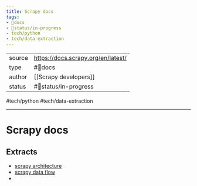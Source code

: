 ```yaml
---
title: Scrapy docs
tags:
- 📖docs
- 🚦status/in-progress
- tech/python
- tech/data-extraction
---
```



<table>
<tr>
<td> source </td>
<td> <a href="https://docs.scrapy.org/en/latest/">https://docs.scrapy.org/en/latest/</a> </td>
</tr>
<tr>
<td> type </td>
<td> #📖docs </td>
</tr>
<tr>
<td> author </td>
<td> [[Scrapy developers]] </td>
</tr>
<tr>
<td> status </td>
<td> #🚦status/in-progress </td>
</tr>
</table>

#tech/python #tech/data-extraction 

---

# Scrapy docs

## Extracts
- [scrapy architecture](/Extracts/scrapy%20architecture.md)
- [scrapy data flow](/Extracts/scrapy%20data%20flow.md)
- 
